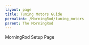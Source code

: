 ```yaml
---
layout: page
title: Tuning Motors Guide
permalink: /MorningRod/tuning_motors
parent: The MorningRod
---
```


MorningRod Setup Page

